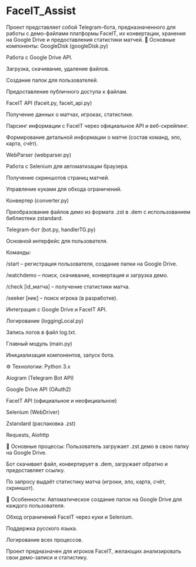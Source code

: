 # FaceIT_Assist
Проект представляет собой Telegram-бота, предназначенного для работы с демо-файлами платформы FaceIT, их конвертации, хранения на Google Drive и предоставления статистики матчей.
📁 Основные компоненты:
GoogleDisk (googleDisk.py)

Работа с Google Drive API.

Загрузка, скачивание, удаление файлов.

Создание папок для пользователей.

Предоставление публичного доступа к файлам.

FaceIT API (faceit.py, faceit_api.py)

Получение данных о матчах, игроках, статистике.

Парсинг информации с FaceIT через официальное API и веб-скрейпинг.

Формирование детальной информации о матче (состав команд, эло, карта, счёт).

WebParser (webparser.py)

Работа с Selenium для автоматизации браузера.

Получение скриншотов страниц матчей.

Управление куками для обхода ограничений.

Конвертер (converter.py)

Преобразование файлов демо из формата .zst в .dem с использованием библиотеки zstandard.

Telegram-бот (bot.py, handlerTG.py)

Основной интерфейс для пользователя.

Команды:

/start – регистрация пользователя, создание папки на Google Drive.

/watchdemo – поиск, скачивание, конвертация и загрузка демо.

/check [id_матча] – получение статистики матча.

/seeker [ник] – поиск игрока (в разработке).

Интеграция с Google Drive и FaceIT API.

Логирование (loggingLocal.py)

Запись логов в файл log.txt.

Главный модуль (main.py)

Инициализация компонентов, запуск бота.

⚙️ Технологии:
Python 3.x

Aiogram (Telegram Bot API)

Google Drive API (OAuth2)

FaceIT API (официальное и неофициальное)

Selenium (WebDriver)

Zstandard (распаковка .zst)

Requests, Aiohttp

🔄 Основные процессы:
Пользователь загружает .zst демо в свою папку на Google Drive.

Бот скачивает файл, конвертирует в .dem, загружает обратно и предоставляет ссылку.

По запросу выдаёт статистику матча (игроки, эло, карта, счёт, скриншот).

🎯 Особенности:
Автоматическое создание папок на Google Drive для каждого пользователя.

Обход ограничений FaceIT через куки и Selenium.

Поддержка русского языка.

Логирование всех процессов.

Проект предназначен для игроков FaceIT, желающих анализировать свои демо-записи и статистику.
